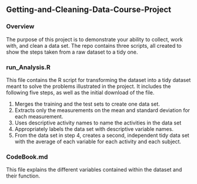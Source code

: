 ## Getting-and-Cleaning-Data-Course-Project

### Overview
The purpose of this project is to demonstrate your ability to collect, work with, and clean a data set. The repo contains three scripts, all created to show the steps taken from a raw dataset to a tidy one.

### run_Analysis.R
This file contains the R script for transforming the dataset into a tidy dataset meant to solve the problems illustrated in the project. It includes the following five steps, as well as the initial download of the file.

1. Merges the training and the test sets to create one data set.
2. Extracts only the measurements on the mean and standard deviation for each measurement.
3. Uses descriptive activity names to name the activities in the data set
4. Appropriately labels the data set with descriptive variable names.
5. From the data set in step 4, creates a second, independent tidy data set with the average of each variable for each activity and each subject.

### CodeBook.md
This file explains the different variables contained within the dataset and their function.
